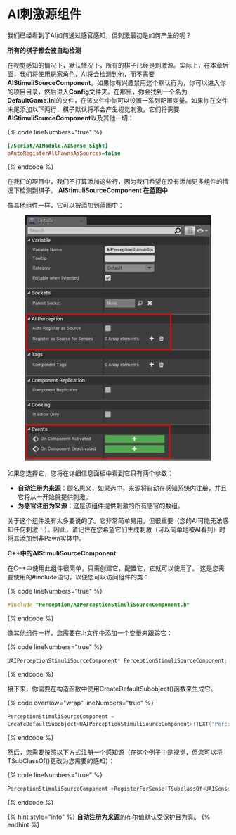 # AI刺激源组件

我们已经看到了AI如何通过感官感知，但刺激最初是如何产生的呢？&#x20;

**所有的棋子都会被自动检测**

在视觉感知的情况下，默认情况下，所有的棋子已经是刺激源。实际上，在本章后面，我们将使用玩家角色，AI将会检测到他，而不需要**AIStimuliSourceComponent**。如果你有兴趣禁用这个默认行为，你可以进入你的项目目录，然后进入**Config**文件夹。在那里，你会找到一个名为**DefaultGame.ini**的文件，在该文件中你可以设置一系列配置变量。如果你在文件末尾添加以下两行，棋子默认将不会产生视觉刺激，它们将需要**AIStimuliSourceComponent**以及其他一切：

{% code lineNumbers="true" %}
```ini
[/Script/AIModule.AISense_Sight]
bAutoRegisterAllPawnsAsSources=false
```
{% endcode %}

在我们的项目中，我们不打算添加这些行，因为我们希望在没有添加更多组件的情况下检测到棋子。 **AIStimuliSourceComponent 在蓝图中**

像其他组件一样，它可以被添加到蓝图中：

<figure><img src="../../../.gitbook/assets/image (6).png" alt=""><figcaption></figcaption></figure>

如果您选择它，您将在详细信息面板中看到它只有两个参数：&#x20;

* **自动注册为来源**：顾名思义，如果选中，来源将自动在感知系统内注册，并且它将从一开始就提供刺激。
* **为感官注册为来源**：这是该组件提供刺激的所有感官的数组。

&#x20;关于这个组件没有太多要说的了。它非常简单易用，但很重要（您的AI可能无法感知任何刺激！）。因此，请记住在您希望它们生成刺激（可以简单地被AI看到）时将其添加到非Pawn实体中。&#x20;

**C++中的AIStimuliSourceComponent**

在C++中使用此组件很简单，只需创建它，配置它，它就可以使用了。 这是您需要使用的#include语句，以便您可以访问组件的类：

{% code lineNumbers="true" %}
```cpp
#include "Perception/AIPerceptionStimuliSourceComponent.h"
```
{% endcode %}

像其他组件一样，您需要在.h文件中添加一个变量来跟踪它：

{% code lineNumbers="true" %}
```cpp
UAIPerceptionStimuliSourceComponent* PerceptionStimuliSourceComponent;
```
{% endcode %}

接下来，你需要在构造函数中使用CreateDefaultSubobject()函数来生成它。

{% code overflow="wrap" lineNumbers="true" %}
```cpp
PerceptionStimuliSourceComponent =
CreateDefaultSubobject<UAIPerceptionStimuliSourceComponent>(TEXT("PerceptionStimuliComponent"));
```
{% endcode %}

然后，您需要按照以下方式注册一个感知源（在这个例子中是视觉，但您可以将TSubClassOf()更改为您需要的感知）：

{% code lineNumbers="true" %}
```cpp
PerceptionStimuliSourceComponent->RegisterForSense(TSubclassOf<UAISense_Sight>());
```
{% endcode %}

{% hint style="info" %}
**自动注册为来源**的布尔值默认受保护且为真。
{% endhint %}
